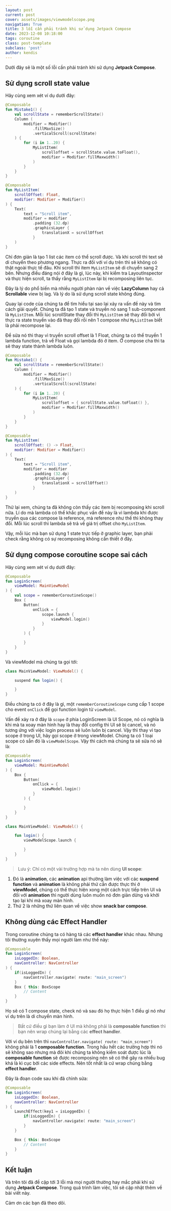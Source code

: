 ```yaml
---
layout: post
current: post
cover: assets/images/viewmodelscope.png
navigation: True
title: 3 lỗi cần phải tránh khi sử dụng Jetpack Compose
date: 2023-12-08 10:18:00
tags: coroutine
class: post-template
subclass: 'post'
author: kendis
---
```


Dưới đây sẽ là một số lỗi cần phải tránh khi sử dụng **Jetpack Compose**.

## Sử dụng scroll state value

Hãy cùng xem xét ví dụ dưới đây:

```kotlin
@Composable
fun Mistake1() {
    val scrollState = rememberScrollState()
    Column (
        modifier = Modifier()
            .fillMaxSize()
            .verticalScroll(scrollState)
    ) {
        for (i in 1..20) {
            MyListItem(
                scrolloffset = scrollState.value.toFloat(),
                modifier = Modifier.fillMaxwidth()
            )
        }
    }
}
```

```kotlin
@Composable
fun MyListItem(
    scrollOffset: Float,
    modifier: Modifier = Modifier()
) {
    Text(
        text = "Scroll item",
        modifier = modifier
            .padding (32.dp)
            .graphicsLayer {
                translationX = scrollOffset
            }
    )
}
```

Chỉ đơn giản là tạo 1 list các item có thể scroll được. Và khi scroll thì text sẽ di chuyển theo phương ngang. Thực ra đối với ví dụ trên thì sẽ không có thật ngoài thực tế đâu. Khi scroll thì item ```MyListItem``` sẽ di chuyển sang 2 bên.
Nhưng điều đáng nói ở đây là gì, lúc này, khi kiểm tra LayoutInspector và thực hiện scroll, ta thấy rằng ```MyListItem``` lại bị recomposing liên tục.

Đây là lý do phổ biến mà nhiều người phàn nàn về việc **LazyColumn** hay cả **Scrollable** view bị lag. Và lý do là sử dụng scroll state không đúng.

Quay lại code của chúng ta để tìm hiểu tại sao lại xảy ra vấn đề này và tìm cách giải quyết. Chúng ta đã tạo 1 state và truyền nó sang 1 sub-component là ```MyListItem```. Mỗi lúc scrollState thay đổi thì ```MyListItem``` sẽ thay đổi bởi vì thực ra state truyền vào đã thay đổi rồi nên 1 compose như ```MyListItem``` biết là phải recompose lại.

Để sửa nó thì thay vì truyền scroll offset là 1 Float, chúng ta có thể truyền 1 lambda function, trả về Float và gọi lambda đó ở item. Ở compose cha thì ta sẽ thay state thành lambda luôn.

```kotlin
@Composable
fun Mistake1() {
    val scrollState = rememberScrollState()
    Column (
        modifier = Modifier()
            .fillMaxSize()
            .verticalScroll(scrollState)
    ) {
        for (i in 1..20) {
            MyListItem(
                scrolloffset = { scrollState.value.toFloat() },
                modifier = Modifier.fillMaxwidth()
            )
        }
    }
}
```

```kotlin
@Composable
fun MyListItem(
    scrollOffset: () -> Float,
    modifier: Modifier = Modifier()
) {
    Text(
        text = "Scroll item",
        modifier = modifier
            .padding (32.dp)
            .graphicsLayer {
                translationX = scrollOffset()
            }
    )
}
```

Thử lại xem, chúng ta đã không còn thấy các item bị recomposing khi scroll nữa. Lí do mà lambda có thể khắc phục vấn đề này là vì lambda khi được truyền qua các compose là reference, mà reference như thế thì không thay đổi. Mỗi lúc scroll thì lambda sẽ trả về giá trị offset cho ```MyListItem```.

Vậy, mỗi lúc mà bạn sử dụng 1 state trực tiếp ở graphic layer, bạn phải check rằng không có sự recomposing không cần thiết ở đây.

## Sử dụng compose coroutine scope sai cách

Hãy cùng xem xét ví dụ dưới đây:

```kotlin
@Composable
fun LoginScreen(
    viewModel: MainViewModel
) {
    val scope = rememberCoroutineScope()
    Box { 
        Button(
            onClick = {
                scope.launch {
                    viewModel.login()
                }
            }
        ) {

        }
    }
}
```

Và viewModel mà chúng ta gọi tới:

```kotlin
class MainViewModel: ViewModel() {

    suspend fun login() {

    }
}
```

Điều chúng ta có ở đây là gì, một ```rememberCoroutineScope``` cung cấp 1 scope cho event ```onClick``` để gọi function login từ ```viewModel```.

Vấn đề xảy ra ở đây là ```scope``` ở phía LoginScreen là UI Scope, nó có nghĩa là khi mà ta xoay màn hình hay là thay đổi config thì UI sẽ bị cancel, và nó tương ứng với việc login process sẽ luôn luôn bị cancel. Vậy thì thay vì tạo scope ở trong UI, hãy gọi scope ở trong viewModel. Chúng ta có 1 loại scope có sẵn đó là ```viewModelScope```. Vậy thì cách mà chúng ta sẽ sửa nó sẽ là:

```kotlin
@Composable
fun LoginScreen(
    viewModel: MainViewModel
) {
    Box { 
        Button(
            onClick = {
                viewModel.login()
            }
        ) {

        }
    }
}
```

```kotlin
class MainViewModel: ViewModel() {

    fun login() {
        viewModelScope.launch {

        }
    }
}
```

> Lưu ý: Chỉ có một vài trường hợp mà ta nên dùng **UI scope**:
1. Đó là **animation**, các **animation** api thường làm việc với các **suspend function** và **animation** là không phải thứ cần được thực thi ở **viewModel**, chúng có thể thực hiện xong một cách trực tiếp trên UI và đối với **animation** thì người dùng luôn muốn nó đơn giản dừng và khởi tạo lại khi mà xoay màn hình.
2. Thứ 2 là những thứ liên quan về việc show **snack bar compose**.

## Không dùng các Effect Handler

Trong coroutine chúng ta có hàng tá các **effect handler** khác nhau. Nhưng tôi thường xuyên thấy mọi người làm như thế này:

```kotlin
@Composable
fun LoginScreen(
    isLoggedIn: Boolean,
    navController: NavController
) {
    if(isLoggedIn) {
        navController.navigate( route: "main_screen")
    }
    Box { this: BoxScope
        // Content
    }
}
```

Họ sẽ có 1 compose state, check nó và sau đó họ thực hiện 1 điều gì nó như ví dụ trên là di chuyển màn hình.

> Bất cứ điều gì bạn làm ở UI mà không phải là **composable function** thì bạn nên wrap chúng lại bằng các **effect handler**.

Với ví dụ bên trên thì ```navController.navigate( route: "main_screen")``` không phải là 1 **composable function**. Trong hầu hết các trường hợp thì nó sẽ không sao nhưng mà đôi khi chúng ta không kiểm soát được lúc là **composable function** sẽ được recomposing nên sẽ có thể gây ra nhiều bug khá là kì cục bởi các side effects. Nên tốt nhất là cứ wrap chúng bằng **effect handler**.

Đây là đoạn code sau khi đã chỉnh sửa:

```kotlin
@Composable
fun LoginScreen(
    isLoggedIn: Boolean,
    navController: NavController
) {
    LaunchEffect(key1 = isLoggedIn) {
        if(isLoggedIn) {
            navController.navigate( route: "main_screen")
        }
    }

    Box { this: BoxScope
        // Content
    }
}
```

## Kết luận

Và trên tôi đã đề cập tới 3 lỗi mà mọi người thường hay mắc phải khi sử dụng **Jetpack Compose**. Trong quá trình làm việc, tôi sẽ cập nhật thêm về bài viết này.

Cảm ơn các bạn đã theo dõi.

